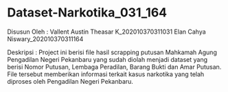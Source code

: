 # Dataset-Narkotika_031_164

Disusun Oleh : Vallent Austin Theasar K_202010370311031 Elan Cahya Niswary_202010370311164

Deskripsi : Project ini berisi file hasil scrapping putusan Mahkamah Agung Pengadilan Negeri Pekanbaru yang sudah diolah menjadi dataset yang berisi Nomor Putusan, Lembaga Peradilan, Barang Bukti dan Amar Putusan. File tersebut memberikan informasi terkait kasus narkotika yang telah diproses oleh Pengadilan Negeri Pekanbaru.
